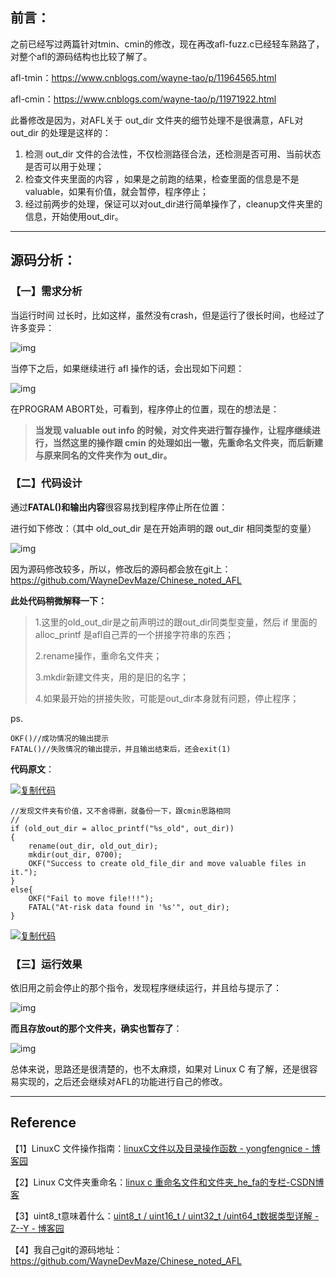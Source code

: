## 前言：

之前已经写过两篇针对tmin、cmin的修改，现在再改afl-fuzz.c已经轻车熟路了，对整个afl的源码结构也比较了解了。

afl-tmin：https://www.cnblogs.com/wayne-tao/p/11964565.html

afl-cmin：https://www.cnblogs.com/wayne-tao/p/11971922.html

此番修改是因为，对AFL关于 out_dir 文件夹的细节处理不是很满意，AFL对 out_dir 的处理是这样的：

1. 检测 out_dir 文件的合法性，不仅检测路径合法，还检测是否可用、当前状态是否可以用于处理；
2. 检查文件夹里面的内容 ，如果是之前跑的结果，检查里面的信息是不是 valuable，如果有价值，就会暂停，程序停止；
3. 经过前两步的处理，保证可以对out_dir进行简单操作了，cleanup文件夹里的信息，开始使用out_dir。

------

## 源码分析：

### 【一】需求分析

当运行时间 过长时，比如这样，虽然没有crash，但是运行了很长时间，也经过了许多变异：

![img](https://img2018.cnblogs.com/blog/806432/202001/806432-20200101171821701-599471180.png)

当停下之后，如果继续进行 afl 操作的话，会出现如下问题：

![img](https://img2018.cnblogs.com/blog/806432/202001/806432-20200101171927247-356302243.jpg)

在PROGRAM ABORT处，可看到，程序停止的位置，现在的想法是：

> **当发现 valuable out info 的时候，对文件夹进行暂存操作，让程序继续进行，当然这里的操作跟 cmin 的处理如出一辙，先重命名文件夹，而后新建与原来同名的文件夹作为 out_dir。**

### 【二】代码设计

通过**FATAL()和输出内容**很容易找到程序停止所在位置：

进行如下修改：（其中 old_out_dir 是在开始声明的跟 out_dir 相同类型的变量）

![img](https://img2018.cnblogs.com/blog/806432/202001/806432-20200101172829250-1295975195.jpg)

因为源码修改较多，所以，修改后的源码都会放在git上：https://github.com/WayneDevMaze/Chinese_noted_AFL

**此处代码稍微解释一下：**

> 1.这里的old_out_dir是之前声明过的跟out_dir同类型变量，然后 if 里面的 alloc_printf 是afl自己弄的一个拼接字符串的东西；
>
> 2.rename操作，重命名文件夹；
>
> 3.mkdir新建文件夹，用的是旧的名字；
>
> 4.如果最开始的拼接失败，可能是out_dir本身就有问题，停止程序；

ps.

```
OKF()//成功情况的输出提示
FATAL()//失败情况的输出提示，并且输出结束后，还会exit(1)
```

**代码原文**：

[![复制代码](https://common.cnblogs.com/images/copycode.gif)](javascript:void(0);)

```
//发现文件夹有价值，又不舍得删，就备份一下，跟cmin思路相同
//
if (old_out_dir = alloc_printf("%s_old", out_dir))
{
    rename(out_dir, old_out_dir);
    mkdir(out_dir, 0700);
    OKF("Success to create old_file_dir and move valuable files in it.");
}
else{
    OKF("Fail to move file!!!");
    FATAL("At-risk data found in '%s'", out_dir);
}
```

[![复制代码](https://common.cnblogs.com/images/copycode.gif)](javascript:void(0);)

### 【三】运行效果

依旧用之前会停止的那个指令，发现程序继续运行，并且给与提示了：

![img](https://img2018.cnblogs.com/blog/806432/202001/806432-20200101173910082-921428131.jpg)

**而且存放out的那个文件夹，确实也暂存了**：

![img](https://img2018.cnblogs.com/blog/806432/202001/806432-20200101173944082-1754739785.jpg)

总体来说，思路还是很清楚的，也不太麻烦，如果对 Linux C 有了解，还是很容易实现的，之后还会继续对AFL的功能进行自己的修改。

------

## Reference

【1】LinuxC 文件操作指南：[linuxC文件以及目录操作函数 - yongfengnice - 博客园](https://www.cnblogs.com/yongfengnice/p/11809334.html)

【2】Linux C文件夹重命名：[linux c 重命名文件和文件夹_he_fa的专栏-CSDN博客](https://blog.csdn.net/he_fa/article/details/9373175)

【3】uint8_t意味着什么：[uint8_t / uint16_t / uint32_t /uint64_t数据类型详解 - Z--Y - 博客园](https://www.cnblogs.com/ZY-Dream/p/10029072.html)

【4】我自己git的源码地址：https://github.com/WayneDevMaze/Chinese_noted_AFL